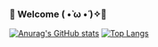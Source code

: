 ### 🧶 Welcome ( •̀ ω •́ )✧🌱
[![Anurag's GitHub stats](https://github-readme-stats.vercel.app/api?username=szun8&theme=vue&show_icons=true)](https://github.com/anuraghazra/github-readme-stats)
[![Top Langs](https://github-readme-stats.vercel.app/api/top-langs/?username=szun8&theme=vue&show_icons=true&layout=compact)](https://github.com/anuraghazra/github-readme-stats)

<!--
**szun8/szun8** is a ✨ _special_ ✨ repository because its `README.md` (this file) appears on your GitHub profile.

Here are some ideas to get you started:

- 🔭 I’m currently working on ...
- 🌱 I’m currently learning ...
- 👯 I’m looking to collaborate on ...
- 🤔 I’m looking for help with ...
- 💬 Ask me about ...
- 📫 How to reach me: ...
- 😄 Pronouns: ...
- ⚡ Fun fact: ...
-->
